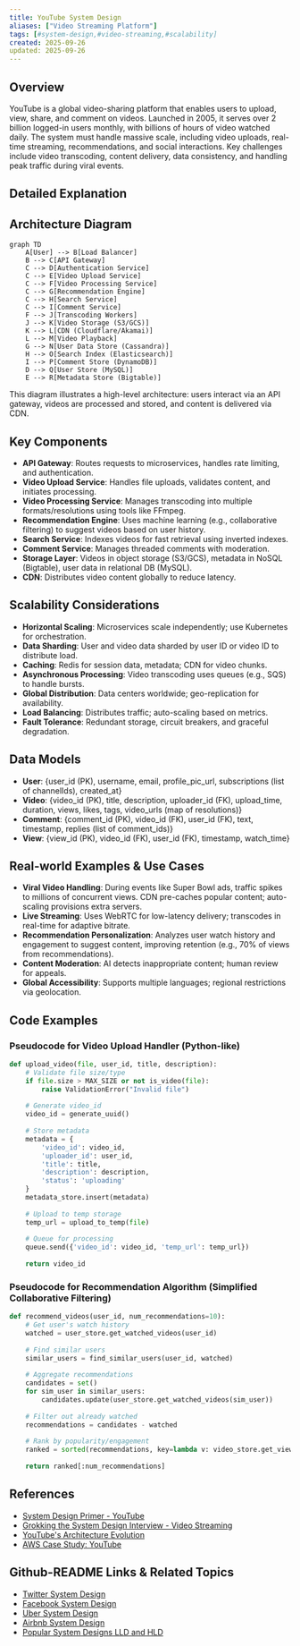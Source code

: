 ```yaml
---
title: YouTube System Design
aliases: ["Video Streaming Platform"]
tags: [#system-design,#video-streaming,#scalability]
created: 2025-09-26
updated: 2025-09-26
---
```


## Overview

YouTube is a global video-sharing platform that enables users to upload, view, share, and comment on videos. Launched in 2005, it serves over 2 billion logged-in users monthly, with billions of hours of video watched daily. The system must handle massive scale, including video uploads, real-time streaming, recommendations, and social interactions. Key challenges include video transcoding, content delivery, data consistency, and handling peak traffic during viral events.

## Detailed Explanation

## Architecture Diagram

```mermaid
graph TD
    A[User] --> B[Load Balancer]
    B --> C[API Gateway]
    C --> D[Authentication Service]
    C --> E[Video Upload Service]
    C --> F[Video Processing Service]
    C --> G[Recommendation Engine]
    C --> H[Search Service]
    C --> I[Comment Service]
    F --> J[Transcoding Workers]
    J --> K[Video Storage (S3/GCS)]
    K --> L[CDN (Cloudflare/Akamai)]
    L --> M[Video Playback]
    G --> N[User Data Store (Cassandra)]
    H --> O[Search Index (Elasticsearch)]
    I --> P[Comment Store (DynamoDB)]
    D --> Q[User Store (MySQL)]
    E --> R[Metadata Store (Bigtable)]
```

This diagram illustrates a high-level architecture: users interact via an API gateway, videos are processed and stored, and content is delivered via CDN.

## Key Components

- **API Gateway**: Routes requests to microservices, handles rate limiting, and authentication.
- **Video Upload Service**: Handles file uploads, validates content, and initiates processing.
- **Video Processing Service**: Manages transcoding into multiple formats/resolutions using tools like FFmpeg.
- **Recommendation Engine**: Uses machine learning (e.g., collaborative filtering) to suggest videos based on user history.
- **Search Service**: Indexes videos for fast retrieval using inverted indexes.
- **Comment Service**: Manages threaded comments with moderation.
- **Storage Layer**: Videos in object storage (S3/GCS), metadata in NoSQL (Bigtable), user data in relational DB (MySQL).
- **CDN**: Distributes video content globally to reduce latency.

## Scalability Considerations

- **Horizontal Scaling**: Microservices scale independently; use Kubernetes for orchestration.
- **Data Sharding**: User and video data sharded by user ID or video ID to distribute load.
- **Caching**: Redis for session data, metadata; CDN for video chunks.
- **Asynchronous Processing**: Video transcoding uses queues (e.g., SQS) to handle bursts.
- **Global Distribution**: Data centers worldwide; geo-replication for availability.
- **Load Balancing**: Distributes traffic; auto-scaling based on metrics.
- **Fault Tolerance**: Redundant storage, circuit breakers, and graceful degradation.

## Data Models

- **User**: {user_id (PK), username, email, profile_pic_url, subscriptions (list of channelIds), created_at}
- **Video**: {video_id (PK), title, description, uploader_id (FK), upload_time, duration, views, likes, tags, video_urls (map of resolutions)}
- **Comment**: {comment_id (PK), video_id (FK), user_id (FK), text, timestamp, replies (list of comment_ids)}
- **View**: {view_id (PK), video_id (FK), user_id (FK), timestamp, watch_time}

## Real-world Examples & Use Cases

- **Viral Video Handling**: During events like Super Bowl ads, traffic spikes to millions of concurrent views. CDN pre-caches popular content; auto-scaling provisions extra servers.
- **Live Streaming**: Uses WebRTC for low-latency delivery; transcodes in real-time for adaptive bitrate.
- **Recommendation Personalization**: Analyzes user watch history and engagement to suggest content, improving retention (e.g., 70% of views from recommendations).
- **Content Moderation**: AI detects inappropriate content; human review for appeals.
- **Global Accessibility**: Supports multiple languages; regional restrictions via geolocation.

## Code Examples

### Pseudocode for Video Upload Handler (Python-like)

```python
def upload_video(file, user_id, title, description):
    # Validate file size/type
    if file.size > MAX_SIZE or not is_video(file):
        raise ValidationError("Invalid file")
    
    # Generate video_id
    video_id = generate_uuid()
    
    # Store metadata
    metadata = {
        'video_id': video_id,
        'uploader_id': user_id,
        'title': title,
        'description': description,
        'status': 'uploading'
    }
    metadata_store.insert(metadata)
    
    # Upload to temp storage
    temp_url = upload_to_temp(file)
    
    # Queue for processing
    queue.send({'video_id': video_id, 'temp_url': temp_url})
    
    return video_id
```

### Pseudocode for Recommendation Algorithm (Simplified Collaborative Filtering)

```python
def recommend_videos(user_id, num_recommendations=10):
    # Get user's watch history
    watched = user_store.get_watched_videos(user_id)
    
    # Find similar users
    similar_users = find_similar_users(user_id, watched)
    
    # Aggregate recommendations
    candidates = set()
    for sim_user in similar_users:
        candidates.update(user_store.get_watched_videos(sim_user))
    
    # Filter out already watched
    recommendations = candidates - watched
    
    # Rank by popularity/engagement
    ranked = sorted(recommendations, key=lambda v: video_store.get_views(v), reverse=True)
    
    return ranked[:num_recommendations]
```

## References

- [System Design Primer - YouTube](https://github.com/donnemartin/system-design-primer/tree/master/solutions/system_design/youtube)
- [Grokking the System Design Interview - Video Streaming](https://www.educative.io/courses/grokking-the-system-design-interview/m2ygV4E81AR)
- [YouTube's Architecture Evolution](https://www.youtube.com/watch?v=AUdDeF3J3fA)
- [AWS Case Study: YouTube](https://aws.amazon.com/solutions/case-studies/youtube/)

## Github-README Links & Related Topics
- [Twitter System Design](./twitter-system-design/README.md)
- [Facebook System Design](./facebook-system-design/README.md)
- [Uber System Design](./uber-system-design/README.md)
- [Airbnb System Design](./airbnb-system-design/README.md)
- [Popular System Designs LLD and HLD](./popular-system-designs-lld-and-hld/README.md)